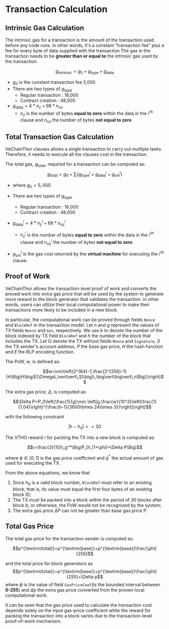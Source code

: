 # Transaction Calculation
## Intrinsic Gas Calculation
The intrinsic gas for a transaction is the amount of the transaction used before any code runs. in other words, it's a constant "transaction fee" plus a fee for every byte of data supplied with the transaction.The gas in the transaction needs to be **greater than or equal to** the intrinsic gas used by the transaction.

$$g_{\textrm{intrinsic}} = g_{\textrm{0}} + g_{\textrm{type}} + g_{\textrm{data}}$$

- $g_{\textrm{0}}$ is the constant transaction fee 5,000
- There are two types of $g_{\textrm{type}}$
  - Regular transaction : 16,000
  - Contract creation : 48,000
- $g_{\textrm{data}} = 4 * n_{z} + 68 * n_{nz}$ 
  - $n_{z}$ is the number of bytes **equal to zero** within the data in the $i^{\,\textrm{th}}$  clause and $n_{nz}$ the number of bytes **not equal to zero**

## Total Transaction Gas Calculation
VeChainThor clauses allows a single transaction to carry out multiple tasks. Therefore, it needs to execute all the clauses cost in the transaction.

The total gas, $g_{\textrm{total}}$, required for a transaction can be computed as:
$$g_{\textrm{total}}=g_0+\sum_i\big(g_{\textrm{type}}^i+g_{\textrm{data}}^i+g_{\textrm{vm}}^i\big)$$

- where $g_0=5,000$

- There are two types of $g_{\textrm{type}}$
  - Regular transaction : 16,000
  - Contract creation : 48,000
  
- $g_{\textrm{data}}^i = 4 * n_{z}^i + 68 * n_{nz}^i$ 
  - $n_{z}^i$ is the number of bytes **equal to zero** within the data in the $i^{\,\textrm{th}}$  clause and $n_{nz}^i$ the number of bytes **not equal to zero**
  
- $g_{\textrm{vm}}^i$ is the gas cost returned by the **virtual machine** for executing the $i^{\,\textrm{th}}$ clause.

## Proof of Work
VeChainThor allows the transaction-level proof of work and converts the proved work into extra gas price that will be used by the system to generate more reward to the block generator that validates the transaction. In other words, users can utilize their local computational power to make their transactions more likely to be included in a new block.

In particular, the computational work can be proved through fields `Nonce` and `BlockRef` in the transaction model. Let $n$ and $g$ represent the values of TX fields `Nonce` and `Gas`, respectively. We use $b$ to denote the number of the block indexed by TX field `BlockRef` and $h$ the number of the block that includes the TX. Let Ω denote the TX without fields `Nonce` and `Signature`, $S$ the TX sender's account address, $P$ the base gas price, $H$ the hash function and $E$ the RLP encoding function.

The PoW, $w$, is defined as:

$$w=\min\left(2^{64}-1,\frac{2^{256}-1}{H\Big(H\big(E(\Omega\,\vert\vert\,S)\big)\,\big\vert\big\vert\,n\Big)}\right)$$

The extra gas price, $\Delta$, is computed as:

$$\Delta P=P_0\left(\frac{1}{g}\min
\left[g,\frac{w}{10^3}\left(\frac{1}{1.04}\right)^{\frac{h-1}{3600\times 24\times 3}}\right]\right)$$

with the following constraint

$$|h-h_0| <= 30$$

The VTHO reward $r$ for packing the TX into a new block is computed as:

$$r=\frac{3}{10}\,g^*\Big(P_0\,(1+\phi)+\Delta P\Big)$$

where $\phi \in [0,1]$  is the gas price coefficient and $g^*$ the actual amount of gas used for executing the TX.

From the above equations, we know that

1. Since $h_0$ is a valid block number, `BlockRef` must refer to an existing block, that is, its value must equal the first four bytes of an existing block ID;
2. The TX must be packed into a block within the period of 30 blocks after block $b$, or otherwise, the PoW would not be recognized by the system;
3. The extra gas price $\Delta P$ can not be greater than base gas price P.

## Total Gas Price
The total gas price for the transaction sender is computed as:

$$p^{\textrm{total}}=p^{\textrm{base}}+p^{\textrm{base}}\frac{\phi}{255}$$

and the total price for block generators as 
$$p^{\textrm{total}}=p^{\textrm{base}}+p^{\textrm{base}}\frac{\phi}{255}+\Delta p$$
where $\phi$ is the value of field `GasPriceCoef`(is the bounded interval between **0-255**) and $\Delta p$ the extra gas price converted from the proven local computational work. 

It can be seen that the gas price used to calculate the transaction cost depends solely on the input gas-price coefficient while the reward for packing the transaction into a block varies due to the transaction-level proof-of-work mechanism.
